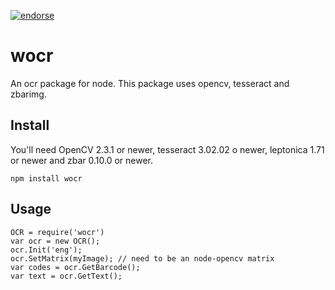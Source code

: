 [![endorse](https://api.coderwall.com/thomashoffmann1979/endorsecount.png)](https://coderwall.com/thomashoffmann1979)

# wocr

An ocr package for node. This package uses opencv, tesseract and zbarimg.


## Install
  You'll need OpenCV 2.3.1 or newer, tesseract 3.02.02 o newer, leptonica 1.71 or newer and zbar 0.10.0 or newer.

  ```
  npm install wocr
  ```

## Usage

  ```
  OCR = require('wocr')
  var ocr = new OCR();
  ocr.Init('eng');
  ocr.SetMatrix(myImage); // need to be an node-opencv matrix
  var codes = ocr.GetBarcode();
  var text = ocr.GetText();
  ```
